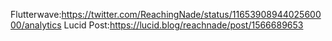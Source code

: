 Flutterwave:https://twitter.com/ReachingNade/status/1165390894402560000/analytics
Lucid Post:https://lucid.blog/reachnade/post/1566689653